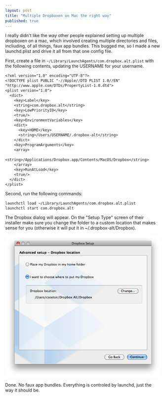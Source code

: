 ```yaml
---
layout: post
title: "Multiple Dropboxen on Mac the right way"
published: true
---
```


I really didn't like the way other people explained setting up multiple dropboxen on a mac, which involved creating multiple directories and files, incliuding, of all things, faux app bundles. This bugged me, so I made a new launchd.plist and drive it all from that one config file.

First, create a file in `~/Library/LaunchAgents/com.dropbox.alt.plist` with the following contents, updating the USERNAME for your username.

    <?xml version="1.0" encoding="UTF-8"?>
    <!DOCTYPE plist PUBLIC "-//Apple//DTD PLIST 1.0//EN" "http://www.apple.com/DTDs/PropertyList-1.0.dtd">
    <plist version="1.0">
      <dict>
        <key>Label</key>
        <string>com.dropbox.alt</string>
        <key>LowPriorityIO</key>
        <true/>
        <key>EnvironmentVariables</key>
        <dict>
          <key>HOME</key>
          <string>/Users/USERNAME/.dropbox-alt</string>
        </dict>
        <key>ProgramArguments</key>
        <array>
          <string>/Applications/Dropbox.app/Contents/MacOS/Dropbox</string>
        </array>
        <key>RunAtLoad</key>
        <true/>
      </dict>
    </plist>

Second, run the following commands:

    launchctl load ~/Library/LaunchAgents/com.dropbox.alt.plist
    launchctl start com.dropbox.alt

The Dropbox dialog will appear. On the "Setup Type" screen of their installer make sure you change the folder to a custom location that makes sense for you (otherwise it will put it in ~/.dropbox-alt/Dropbox).

![Dropbox Installer](/images/dropbox01.png)

Done. No faux app bundles. Everything is controled by launchd, just the way it should be.
